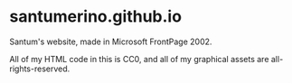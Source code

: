 # santumerino.github.io
Santum's website, made in Microsoft FrontPage 2002.

All of my HTML code in this is CC0, and all of my graphical assets are all-rights-reserved.
